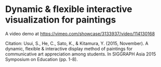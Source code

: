 # Dynamic &amp; flexible interactive visualization for paintings

A video demo at https://vimeo.com/showcase/3133937/video/114130168

Citation:
Usui, S., He, C., Sato, K., & Kitamura, Y. (2015, November). A dynamic, flexible & interactive display method of paintings for communicative art appreciation among students. In SIGGRAPH Asia 2015 Symposium on Education (pp. 1-8).

